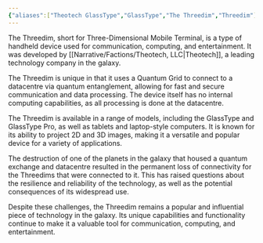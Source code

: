 ```yaml
---
{"aliases":["Theotech GlassType","GlassType","The Threedim","Threedim"],"tags":null,"dg-publish":true,"permalink":"/narrative/concepts/tech/theotech-products/theotech-glass-type/","dgPassFrontmatter":true}
---
```


The Threedim, short for Three-Dimensional Mobile Terminal, is a type of handheld device used for communication, computing, and entertainment. It was developed by [[Narrative/Factions/Theotech, LLC\|Theotech]], a leading technology company in the galaxy.

The Threedim is unique in that it uses a Quantum Grid to connect to a datacentre via quantum entanglement, allowing for fast and secure communication and data processing. The device itself has no internal computing capabilities, as all processing is done at the datacentre.

The Threedim is available in a range of models, including the GlassType and GlassType Pro, as well as tablets and laptop-style computers. It is known for its ability to project 2D and 3D images, making it a versatile and popular device for a variety of applications.

The destruction of one of the planets in the galaxy that housed a quantum exchange and datacentre resulted in the permanent loss of connectivity for the Threedims that were connected to it. This has raised questions about the resilience and reliability of the technology, as well as the potential consequences of its widespread use.

Despite these challenges, the Threedim remains a popular and influential piece of technology in the galaxy. Its unique capabilities and functionality continue to make it a valuable tool for communication, computing, and entertainment.